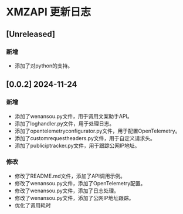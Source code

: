 # XMZAPI 更新日志

## [Unreleased]
### 新增
- 添加了对python的支持。


## [0.0.2] 2024-11-24
### 新增
- 添加了wenansou.py文件，用于调用文案助手API。
- 添加了loghandler.py文件，用于处理日志。
- 添加了opentelemetryconfigurator.py文件，用于配置OpenTelemetry。
- 添加了customrequestheaders.py文件，用于自定义请求头。
- 添加了publiciptracker.py文件，用于跟踪公网IP地址。

### 修改
- 修改了README.md文件，添加了API调用示例。
- 修改了wenansou.py文件，添加了OpenTelemetry配置。
- 修改了wenansou.py文件，添加了日志处理。
- 修改了wenansou.py文件，添加了公网IP地址跟踪。
- 优化了调用耗时